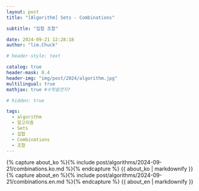 ```yaml
---
layout: post
title: "[Algorithm] Sets - Combinations"

subtitle: "집합 조합"

date: 2024-09-21 12:28:18
author: "lim.Chuck"

# header-style: text

catalog: true
header-mask: 0.4
header-img: "img/post/2024/algorithm.jpg"
multilingual: true
mathjax: true #수학쓸껀지?

# hidden: true

tags:
  - algorithm
  - 알고리즘
  - Sets
  - 집합
  - Combinations
  - 조합
---
```


<div class="ko post-container">
    {% capture about_ko %}{% include post/algorithms/2024-09-21/combinations.ko.md %}{% endcapture %}
    {{ about_ko | markdownify }}
</div>
<div class="en post-container">
    {% capture about_en %}{% include post/algorithms/2024-09-21/combinations.en.md %}{% endcapture %}
    {{ about_en | markdownify }}
</div>
